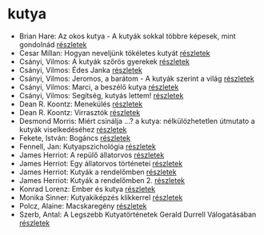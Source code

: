 # kutya

- Brian Hare: Az okos kutya - A kutyák sokkal többre képesek, mint gondolnád [részletek](_details/Brian%20Hare.md#id_1724)
- Cesar Millan: Hogyan neveljünk tökéletes kutyát [részletek](_details/Cesar%20Millan.md#id_1725)
- Csányi, Vilmos: A kutyák szőrös gyerekek [részletek](_details/Cs%C3%A1nyi%2C%20Vilmos.md#id_1719)
- Csányi, Vilmos: Édes Janka [részletek](_details/Cs%C3%A1nyi%2C%20Vilmos.md#id_1715)
- Csányi, Vilmos: Jeromos, a barátom - A kutyák szerint a világ [részletek](_details/Cs%C3%A1nyi%2C%20Vilmos.md#id_1718)
- Csányi, Vilmos: Marci, a beszélő kutya [részletek](_details/Cs%C3%A1nyi%2C%20Vilmos.md#id_1714)
- Csányi, Vilmos: Segítség, kutyás lettem! [részletek](_details/Cs%C3%A1nyi%2C%20Vilmos.md#id_1713)
- Dean R. Koontz: Menekülés [részletek](_details/Dean%20R.%20Koontz.md#id_1080)
- Dean R. Koontz: Virrasztók [részletek](_details/Dean%20R.%20Koontz.md#id_1070)
- Desmond Morris: Miért csinálja ...? a kutya: nélkülözhetetlen útmutato a kutyák viselkedéséhez [részletek](_details/Desmond%20Morris.md#id_1722)
- Fekete, István: Bogáncs [részletek](_details/Fekete%2C%20Istv%C3%A1n.md#id_266)
- Fennell, Jan: Kutyapszichológia [részletek](_details/Fennell%2C%20Jan.md#id_1723)
- James Herriot: A repülő állatorvos [részletek](_details/James%20Herriot.md#id_929)
- James Herriot: Egy állatorvos történetei [részletek](_details/James%20Herriot.md#id_926)
- James Herriot: Kutyák a rendelőmben [részletek](_details/James%20Herriot.md#id_782)
- James Herriot: Kutyák a rendelőmben 2. [részletek](_details/James%20Herriot.md#id_924)
- Konrad Lorenz: Ember és kutya [részletek](_details/Konrad%20Lorenz.md#id_474)
- Monika Sinner: Kutyakiképzés klikkerrel [részletek](_details/Monika%20Sinner.md#id_1726)
- Polcz, Alaine: Macskaregény [részletek](_details/Polcz%2C%20Alaine.md#id_1439)
- Szerb, Antal: A Legszebb Kutyatörténetek Gerald Durrell Válogatásában [részletek](_details/Szerb%2C%20Antal.md#id_272)